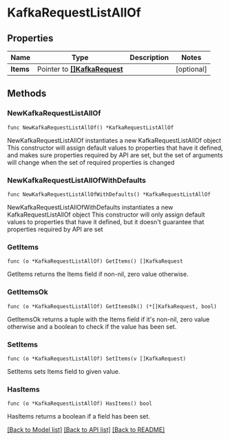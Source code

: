 # KafkaRequestListAllOf

## Properties

Name | Type | Description | Notes
------------ | ------------- | ------------- | -------------
**Items** | Pointer to [**[]KafkaRequest**](KafkaRequest.md) |  | [optional] 

## Methods

### NewKafkaRequestListAllOf

`func NewKafkaRequestListAllOf() *KafkaRequestListAllOf`

NewKafkaRequestListAllOf instantiates a new KafkaRequestListAllOf object
This constructor will assign default values to properties that have it defined,
and makes sure properties required by API are set, but the set of arguments
will change when the set of required properties is changed

### NewKafkaRequestListAllOfWithDefaults

`func NewKafkaRequestListAllOfWithDefaults() *KafkaRequestListAllOf`

NewKafkaRequestListAllOfWithDefaults instantiates a new KafkaRequestListAllOf object
This constructor will only assign default values to properties that have it defined,
but it doesn't guarantee that properties required by API are set

### GetItems

`func (o *KafkaRequestListAllOf) GetItems() []KafkaRequest`

GetItems returns the Items field if non-nil, zero value otherwise.

### GetItemsOk

`func (o *KafkaRequestListAllOf) GetItemsOk() (*[]KafkaRequest, bool)`

GetItemsOk returns a tuple with the Items field if it's non-nil, zero value otherwise
and a boolean to check if the value has been set.

### SetItems

`func (o *KafkaRequestListAllOf) SetItems(v []KafkaRequest)`

SetItems sets Items field to given value.

### HasItems

`func (o *KafkaRequestListAllOf) HasItems() bool`

HasItems returns a boolean if a field has been set.


[[Back to Model list]](../README.md#documentation-for-models) [[Back to API list]](../README.md#documentation-for-api-endpoints) [[Back to README]](../README.md)


